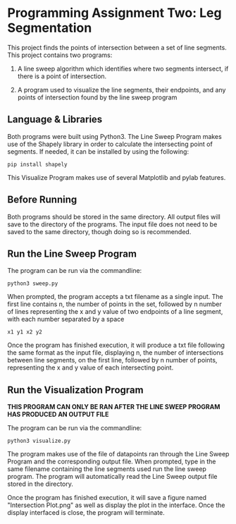 # Programming Assignment Two: Leg Segmentation
This project finds the points of intersection between a set of line segments. This project contains two programs:

1. A line sweep algorithm which identifies where two segments intersect, if there is a point of intersection.

2. A program used to visualize the line segments, their endpoints, and any points of intersection found by the line 
sweep program

## Language & Libraries

Both programs were built using Python3. The Line Sweep Program makes use of the Shapely library in order to calculate
the intersecting point of segments. If needed, it can be installed by using the following: 

```commandline
pip install shapely
```

This Visualize Program makes use of several Matplotlib and pylab features.

## Before Running

Both programs should be stored in the same directory. All output files will save to the directory of the programs. The
input file does not need to be saved to the same directory, though doing so is recommended.

## Run the Line Sweep Program

The program can be run via the commandline:
```commandline 
python3 sweep.py
```

When prompted, the program accepts a txt filename as a single input. The first line contains n, the number of points in 
the  set, followed by n number of lines representing the x and y value of two endpoints of a line segment, with
each number separated by a space 
```
x1 y1 x2 y2
```

Once the program has finished execution, it will produce a txt file following the same format as the input file, 
displaying n, the number of intersections between line segments, on the first line, followed by n number of points,
representing the x and y value of each intersecting point.

## Run the Visualization Program

**THIS PROGRAM CAN ONLY BE RAN AFTER THE LINE SWEEP PROGRAM HAS PRODUCED AN OUTPUT FILE**

The program can be run via the commandline:
```commandline
python3 visualize.py
```

The program makes use of the file of datapoints ran through the Line Sweep Program and the corresponding
output file. When prompted, type in the same filename containing the line segments used run the line sweep program. The 
program will automatically read the Line Sweep output file stored in the directory.

Once the program has finished execution, it will save a figure named "Intersection Plot.png" as well as display the
plot in the interface. Once the display interfaced is close, the program will terminate.


